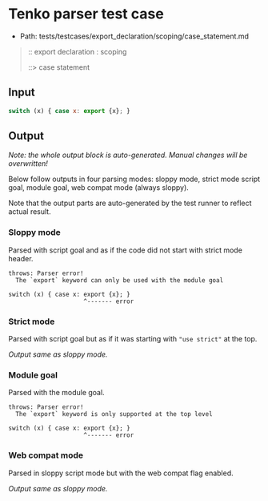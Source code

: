 # Tenko parser test case

- Path: tests/testcases/export_declaration/scoping/case_statement.md

> :: export declaration : scoping
>
> ::> case statement

## Input

`````js
switch (x) { case x: export {x}; }
`````

## Output

_Note: the whole output block is auto-generated. Manual changes will be overwritten!_

Below follow outputs in four parsing modes: sloppy mode, strict mode script goal, module goal, web compat mode (always sloppy).

Note that the output parts are auto-generated by the test runner to reflect actual result.

### Sloppy mode

Parsed with script goal and as if the code did not start with strict mode header.

`````
throws: Parser error!
  The `export` keyword can only be used with the module goal

switch (x) { case x: export {x}; }
                     ^------- error
`````

### Strict mode

Parsed with script goal but as if it was starting with `"use strict"` at the top.

_Output same as sloppy mode._

### Module goal

Parsed with the module goal.

`````
throws: Parser error!
  The `export` keyword is only supported at the top level

switch (x) { case x: export {x}; }
                     ^------- error
`````


### Web compat mode

Parsed in sloppy script mode but with the web compat flag enabled.

_Output same as sloppy mode._

